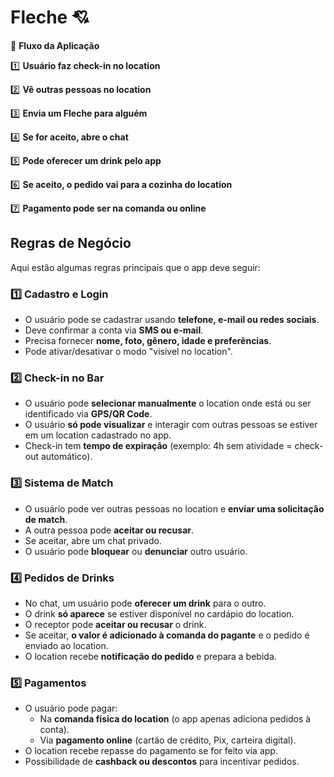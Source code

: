 # Fleche 💘

📲 **Fluxo da Aplicação**

1️⃣ **Usuário faz check-in no location**

2️⃣ **Vê outras pessoas no location**

3️⃣ **Envia um Fleche para alguém**

4️⃣ **Se for aceito, abre o chat**

5️⃣ **Pode oferecer um drink pelo app**

6️⃣ **Se aceito, o pedido vai para a cozinha do location**

7️⃣ **Pagamento pode ser na comanda ou online**

## **Regras de Negócio**

Aqui estão algumas regras principais que o app deve seguir:

### **1️⃣ Cadastro e Login**

- O usuário pode se cadastrar usando **telefone, e-mail ou redes sociais**.
- Deve confirmar a conta via **SMS ou e-mail**.
- Precisa fornecer **nome, foto, gênero, idade e preferências**.
- Pode ativar/desativar o modo "visível no location".

### **2️⃣ Check-in no Bar**

- O usuário pode **selecionar manualmente** o location onde está ou ser identificado via **GPS/QR Code**.
- O usuário **só pode visualizar** e interagir com outras pessoas se estiver em um location cadastrado no app.
- Check-in tem **tempo de expiração** (exemplo: 4h sem atividade = check-out automático).

### **3️⃣ Sistema de Match**

- O usuário pode ver outras pessoas no location e **enviar uma solicitação de match**.
- A outra pessoa pode **aceitar ou recusar**.
- Se aceitar, abre um chat privado.
- O usuário pode **bloquear** ou **denunciar** outro usuário.

### **4️⃣ Pedidos de Drinks**

- No chat, um usuário pode **oferecer um drink** para o outro.
- O drink **só aparece** se estiver disponível no cardápio do location.
- O receptor pode **aceitar ou recusar** o drink.
- Se aceitar, **o valor é adicionado à comanda do pagante** e o pedido é enviado ao location.
- O location recebe **notificação do pedido** e prepara a bebida.

### **5️⃣ Pagamentos**

- O usuário pode pagar:
    - Na **comanda física do location** (o app apenas adiciona pedidos à conta).
    - Via **pagamento online** (cartão de crédito, Pix, carteira digital).
- O location recebe repasse do pagamento se for feito via app.
- Possibilidade de **cashback ou descontos** para incentivar pedidos.